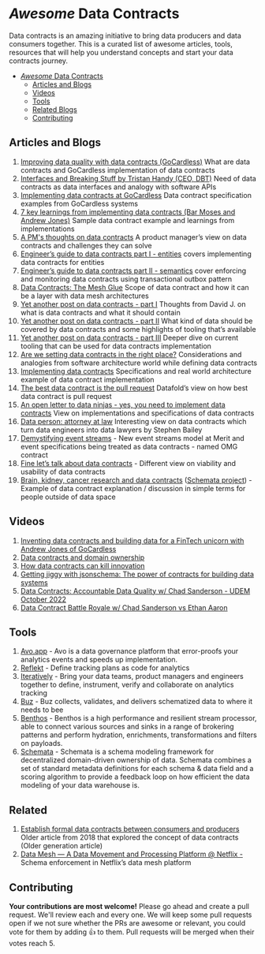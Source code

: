# *Awesome* Data Contracts

Data contracts is an amazing initiative to bring data producers and data consumers together. This is a curated list of awesome articles, tools, resources that will help you understand concepts and start your data contracts journey.

- [*Awesome* Data Contracts](#awesome-data-contracts)
  - [Articles and Blogs](#articles-and-blogs)
  - [Videos](#videos)
  - [Tools](#tools)
  - [Related Blogs](#related)
  - [Contributing](#contributing)

## Articles and Blogs

1. [Improving data quality with data contracts (GoCardless)](https://medium.com/gocardless-tech/improving-data-quality-with-data-contracts-238041e35698) What are data contracts and GoCardless implementation of data contracts
2. [Interfaces and Breaking Stuff by Tristan Handy (CEO, DBT)](https://roundup.getdbt.com/p/interfaces-and-breaking-stuff) Need of data contracts as data interfaces and analogy with software APIs
3. [Implementing data contracts at GoCardless](https://medium.com/gocardless-tech/implementing-data-contracts-at-gocardless-3b5c49074d13) Data contract specification examples from GoCardless systems
4. [7 key learnings from implementing data contracts (Bar Moses and Andrew Jones)](https://barrmoses.medium.com/implementing-data-contracts-7-key-learnings-d214a5947d5e) Sample data contract example and learnings from implementations
5. [A PM's thoughts on data contracts](https://pmdata.substack.com/p/a-pms-thoughts-on-data-contracts) A product manager’s view on data contracts and challenges they can solve
6. [Engineer’s guide to data contracts part I - entities](https://dataproducts.substack.com/p/an-engineers-guide-to-data-contracts?utm_source=substack&utm_campaign=post_embed&utm_medium=web) covers implementing data contracts for entities
7. [Engineer’s guide to data contracts part II - semantics](https://dataproducts.substack.com/p/an-engineers-guide-to-data-contracts-6df?utm_source=profile&utm_medium=reader2) cover enforcing and monitoring data contracts using transactional outbox pattern
8. [Data Contracts: The Mesh Glue](https://towardsdatascience.com/data-contracts-the-mesh-glue-c1b533e2a664) Scope of data contract and how it can be a layer with data mesh architectures
9. [Yet another post on data contracts - part I](https://davidsj.substack.com/p/yet-another-post-on-data-contracts) Thoughts from David J. on what is data contracts and what it should contain
10. [Yet another post on data contracts - part II](https://davidsj.substack.com/p/yet-another-post-on-data-contracts-9f0) What kind of data should be covered by data contracts and some highlights of tooling that’s available
11. [Yet another post on data contracts - part III](https://davidsj.substack.com/p/yet-another-post-on-data-contracts-dad) Deeper dive on current tooling that can be used for data contracts implementation
12. [Are we setting data contracts in the right place?](https://petrjanda.substack.com/p/the-art-of-drawing-lines?ref=Data+News-newsletter)  Considerations and analogies from software architecture world while defining data contracts
13. [Implementing data contracts](https://medium.com/@danthelion/implementing-data-contracts-82800b9186b) Specifications and real world architecture example of data contract implementation
14. [The best data contract is the pull request](https://www.datafold.com/blog/the-best-data-contract-is-the-pull-request) Datafold’s view on how best data contract is pull request
15. [An open letter to data ninjas - yes, you need to implement data contracts](https://www.dataengineeringweekly.com/p/an-open-letter-to-data-ninjas-yes) View on implementations and specifications of data contracts
16. [Data person: attorney at law](https://stkbailey.substack.com/p/data-person-attorney-at-law) Interesting view on data contracts which turn data engineers into data lawyers by Stephen Bailey
17. [Demystifying event streams](https://docs.getdbt.com/blog/demystifying-event-streams) - New event streams model at Merit and event specifications being treated as data contracts - named OMG contract
18. [Fine let’s talk about data contracts](https://benn.substack.com/p/data-contracts) - Different view on viability and usability of data contracts
19. [Brain, kidney, cancer research and data contracts](https://www.dataengineeringweekly.com/p/brain-kidney-cancer-research-and) ([Schemata project](https://github.com/ananthdurai/schemata)) - Example of data contract explanation / discussion in simple terms for people outside of data space

## Videos

1. [Inventing data contracts and building data for a FinTech unicorn with Andrew Jones of GoCardless](https://www.youtube.com/watch?v=xv0s_byNmzw)
2. [Data contracts and domain ownership](https://www.youtube.com/watch?v=HsfvZ1D5mDU)
3. [How data contracts can kill innovation](https://accelerationeconomy.com/data/data-revolution-minute/how-data-contracts-can-kill-innovation/)
4. [Getting jiggy with jsonschema: The power of contracts for building data systems](https://www.youtube.com/watch?v=s6iy0hqjcLk)
5. [Data Contracts: Accountable Data Quality w/ Chad Sanderson - UDEM October 2022](https://www.youtube.com/watch?v=2U4g4YaQDTc)
6. [Data Contract Battle Royale w/ Chad Sanderson vs Ethan Aaron](https://www.youtube.com/watch?v=4BEpYAp3Qu4)

## Tools

1. [Avo.app](http://Avo.app) - Avo is a data governance platform that error-proofs your analytics events and speeds up implementation.
2. [Reflekt](https://github.com/GClunies/Reflekt) - Define tracking plans as code for analytics
3. [Iteratively](https://iterative.ly/) - Bring your data teams, product managers and engineers together to define, instrument, verify and collaborate on analytics tracking
4. [Buz](https://buz.dev/) - Buz collects, validates, and delivers schematized data to where it needs to bee
5. [Benthos](https://github.com/benthosdev/benthos) - Benthos is a high performance and resilient stream processor, able to connect various sources and sinks in a range of brokering patterns and perform hydration, enrichments, transformations and filters on payloads.
6. [Schemata](https://github.com/ananthdurai/schemata) - Schemata is a schema modeling framework for decentralized domain-driven ownership of data. Schemata combines a set of standard metadata definitions for each schema & data field and a scoring algorithm to provide a feedback loop on how efficient the data modeling of your data warehouse is.

## Related

1. [Establish formal data contracts between consumers and producers](https://blogs.perficient.com/2018/08/02/establishing-formal-data-contracts-between-data-owners-data-consumers/) Older article from 2018 that explored the concept of data contracts (Older generation article)
2. [Data Mesh — A Data Movement and Processing Platform @ Netflix -](https://netflixtechblog.com/data-mesh-a-data-movement-and-processing-platform-netflix-1288bcab2873) Schema enforcement in Netflix’s data mesh platform

## Contributing

**Your contributions are most welcome!** Please go ahead and create a pull request. We'll review each and every one. We will keep some pull requests open if we not sure whether the PRs are awesome or relevant, you could vote for them by adding 👍 to them. Pull requests will be merged when their votes reach 5.